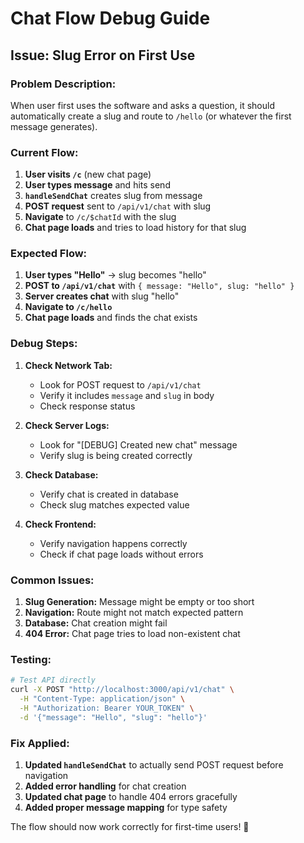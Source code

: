 # Chat Flow Debug Guide

## Issue: Slug Error on First Use

### Problem Description:
When user first uses the software and asks a question, it should automatically create a slug and route to `/hello` (or whatever the first message generates).

### Current Flow:

1. **User visits `/c`** (new chat page)
2. **User types message** and hits send
3. **`handleSendChat`** creates slug from message
4. **POST request** sent to `/api/v1/chat` with slug
5. **Navigate** to `/c/$chatId` with the slug
6. **Chat page loads** and tries to load history for that slug

### Expected Flow:

1. **User types "Hello"** → slug becomes "hello"
2. **POST to `/api/v1/chat`** with `{ message: "Hello", slug: "hello" }`
3. **Server creates chat** with slug "hello"
4. **Navigate to `/c/hello`**
5. **Chat page loads** and finds the chat exists

### Debug Steps:

1. **Check Network Tab:**
   - Look for POST request to `/api/v1/chat`
   - Verify it includes `message` and `slug` in body
   - Check response status

2. **Check Server Logs:**
   - Look for "[DEBUG] Created new chat" message
   - Verify slug is being created correctly

3. **Check Database:**
   - Verify chat is created in database
   - Check slug matches expected value

4. **Check Frontend:**
   - Verify navigation happens correctly
   - Check if chat page loads without errors

### Common Issues:

1. **Slug Generation:** Message might be empty or too short
2. **Navigation:** Route might not match expected pattern
3. **Database:** Chat creation might fail
4. **404 Error:** Chat page tries to load non-existent chat

### Testing:

```bash
# Test API directly
curl -X POST "http://localhost:3000/api/v1/chat" \
  -H "Content-Type: application/json" \
  -H "Authorization: Bearer YOUR_TOKEN" \
  -d '{"message": "Hello", "slug": "hello"}'
```

### Fix Applied:

1. **Updated `handleSendChat`** to actually send POST request before navigation
2. **Added error handling** for chat creation
3. **Updated chat page** to handle 404 errors gracefully
4. **Added proper message mapping** for type safety

The flow should now work correctly for first-time users! 🎉 